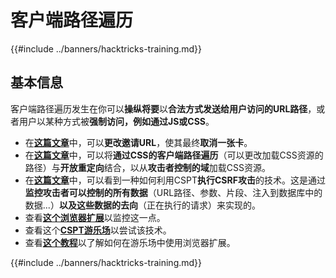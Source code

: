 # 客户端路径遍历

{{#include ../banners/hacktricks-training.md}}

## 基本信息

客户端路径遍历发生在你可以**操纵将要**以**合法方式发送给用户访问的URL路径**，或者用户以某种方式被**强制访问，例如通过JS或CSS**。

- 在[**这篇文章**](https://erasec.be/blog/client-side-path-manipulation/)中，可以**更改邀请URL**，使其最终**取消一张卡**。
- 在[**这篇文章**](https://mr-medi.github.io/research/2022/11/04/practical-client-side-path-traversal-attacks.html)中，可以将**通过CSS的客户端路径遍历**（可以更改加载CSS资源的路径）与**开放重定向**结合，以从**攻击者控制的域**加载CSS资源。
- 在[**这篇文章**](https://blog.doyensec.com/2024/07/02/cspt2csrf.html)中，可以看到一种如何利用CSPT**执行CSRF攻击**的技术。这是通过**监控攻击者可以控制的所有数据**（URL路径、参数、片段、注入到数据库中的数据...）**以及这些数据的去向**（正在执行的请求）来实现的。
- 查看[**这个浏览器扩展**](https://addons.mozilla.org/en-US/firefox/addon/eval-villain/)以监控这一点。
- 查看这个[**CSPT游乐场**](https://github.com/doyensec/CSPTPlayground)以尝试该技术。
- 查看[**这个教程**](https://blog.doyensec.com/2024/12/03/cspt-with-eval-villain.html)以了解如何在游乐场中使用浏览器扩展。

{{#include ../banners/hacktricks-training.md}}
